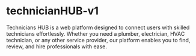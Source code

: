 # technicianHUB-v1
Technicians HUB is a web platform designed to connect users with skilled technicians effortlessly. Whether you need a plumber, electrician, HVAC technician, or any other service provider, our platform enables you to find, review, and hire professionals with ease.
